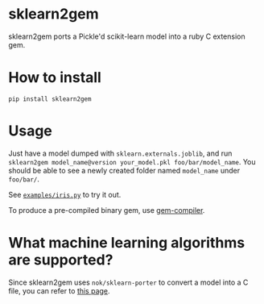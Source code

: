 # sklearn2gem

sklearn2gem ports a Pickle'd scikit-learn model into a ruby C extension gem.

# How to install

```
pip install sklearn2gem
```

# Usage

Just have a model dumped with `sklearn.externals.joblib`, and run `sklearn2gem model_name@version your_model.pkl foo/bar/model_name`. You should be able to see a newly created folder named `model_name` under `foo/bar/`.

See [`examples/iris.py`](https://github.com/stewartpark/sklearn2gem/blob/master/examples/iris.py) to try it out.

To produce a pre-compiled binary gem, use [gem-compiler](https://github.com/luislavena/gem-compiler).

# What machine learning algorithms are supported?

Since sklearn2gem uses `nok/sklearn-porter` to convert a model into a C file, you can refer to [this page](https://github.com/nok/sklearn-porter#machine-learning-algorithms).
